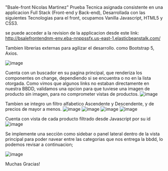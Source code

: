 "Bsale-front Nicolas Martinez" 
Prueba Tecnica asignada consistente en una applicacion Full Stack (Front-end y Back-end), Desarrollada con las siguientes Tecnologias para el front, ocupamos Vanilla  Javascript, HTML5 y CSS3.

se puede acceder a la revision de la applicacion desde este link: <a href="http://bsalefrontendnm-env.eba-nnppssfx.us-east-1.elasticbeanstalk.com/" target="_blank">http://bsalefrontendnm-env.eba-nnppssfx.us-east-1.elasticbeanstalk.com/</a>

Tambien librerias externas para agilizar el desarrollo. como Bootstrap 5, Axios.

![image](https://user-images.githubusercontent.com/75447311/178129498-f1cfe3c6-ff3f-48e1-8999-fecb46dae5cf.png)

Cuenta con un buscador en su pagina principal, que renderiza los componentes on change, dependiendo si se encuentra o no en la lista otorgada.
Como vimos que algunos links no estaban directamente en nuestra BBDD, validamos una opcion para que tuviese una imagen de producto sin imagen, para no comprometer vistas de productos.
![image](https://user-images.githubusercontent.com/75447311/178129599-70445ae2-9b56-4364-817a-6d6d4795518d.png)


Tambien se integro un filtro alfabetico Ascendente y Descendente, y de precios de mayor a menos.
![image](https://user-images.githubusercontent.com/75447311/178129611-c4263ecd-33f0-4d2a-94cf-38317b255207.png)
![image](https://user-images.githubusercontent.com/75447311/178129614-3a3128d0-c79b-4c41-a639-45ed9deb50bf.png)
![image](https://user-images.githubusercontent.com/75447311/178129621-a082d434-383c-4c57-830e-54d4693f4224.png)
![image](https://user-images.githubusercontent.com/75447311/178129625-210c64df-884e-42bf-9ac4-f38468150181.png)

Cuenta con vista de cada producto filtrado desde Javascript por su id
![image](https://user-images.githubusercontent.com/75447311/178129683-033ee572-6946-4936-8838-4aadef0b3ffa.png)

Se implemente una secciòn como sidebar o panel lateral dentro de la vista principal para poder navear entre las categorias que nos entrega la bbdd, lo podemos revisar a continuacion;

![image](https://user-images.githubusercontent.com/75447311/178129815-44cf3223-4398-450f-be18-dd0fc0feb0af.png)


Muchas Gracias!
